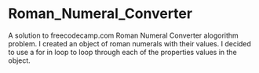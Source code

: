 # Roman_Numeral_Converter
A solution to freecodecamp.com Roman Numeral Converter alogorithm problem. I created an object of roman numerals with their values. I decided to use a for in loop to loop through each of the properties values in the object.
